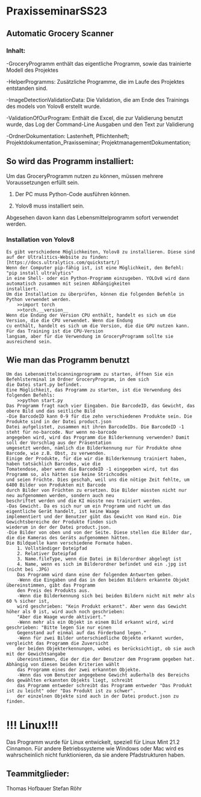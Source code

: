 # PraxisseminarSS23
##  Automatic Grocery Scanner
### Inhalt:
-GroceryProgramm enthält das eigentliche Programm, sowie das trainierte Modell des Projektes

-HelperProgramms: Zusätzliche Programme, die im Laufe des Projektes entstanden sind.

-ImageDetectionValidationData: Die Validation, die am Ende des Trainings des models von Yolov8 erstellt wurde.

-ValidationOfOurProgram: Enthält die Excel, die zur Validierung benutzt wurde, das Log der Command-Line Ausgaben und den Text zur Validierung

-OrdnerDokumentation: Lastenheft, Pflichtenheft; Projektdokumentation_Praxisseminar; ProjektmanagementDokumentation;




## So wird das Programm installiert:
Um das GroceryProgramm nutzen zu können, müssen mehrere Voraussetzungen erfüllt sein.

   1) Der PC muss Python-Code ausführen können.
    
   2) Yolov8 muss installiert sein.
      
Abgesehen davon kann das Lebensmittelprogramm sofort verwendet werden.

### Installation von Yolov8
    Es gibt verschiedene Möglichkeiten, Yolov8 zu installieren. Diese sind auf der Ultralitics-Website zu finden: 
    [https://docs.ultralytics.com/quickstart/]
    Wenn der Computer pip-fähig ist, ist eine Möglichkeit, den Befehl: "pip install ultralytics" 
    in eine Shell- oder ein Python-Programm einzugeben. YOLOv8 wird dann automatisch zusammen mit seinen Abhängigkeiten 
    installiert.
    Um die Installation zu überprüfen, können die folgenden Befehle in Python verwendet werden.
        >>import torch
        >>torch.__version__
    Wenn die Endung der Version CPU enthält, handelt es sich um die Version, die die CPU verwendet. Wenn die Endung 
    cu enthält, handelt es sich um die Version, die die GPU nutzen kann. Für das Training ist die CPU-Version 
    langsam, aber für die Verwendung im GroceryProgramm sollte sie ausreichend sein.
    
## Wie man das Programm benutzt
    Um das Lebensmittelscanningprogramm zu starten, öffnen Sie ein Befehlsterminal im Ordner GroceryProgram, in dem sich 
    die Datei start.py befindet.
    Eine Möglichkeit, das Programm zu starten, ist die Verwendung des folgenden Befehls:
        >>python start.py
    Das Programm fragt nach vier Eingaben. Die BarcodeID, das Gewicht, das obere Bild und das seitliche Bild
    -Die BarcodeID kann 0-9 für die zehn verschiedenen Produkte sein. Die Produkte sind in der Datei product.json 
    Datei aufgelistet, zusammen mit ihren BarcodeIDs. Die BarcodeID -1 steht für no-barcode. Nur wenn no-barcode 
    angegeben wird, wird das Programm die Bilderkennung verwenden? Damit soll der Vorschlag aus der Präsentation 
    umgesetzt werden, nämlich die Bilderkennung nur für Produkte ohne Barcode, wie z.B. Obst, zu verwenden. 
    Einige der Produkte, für die wir die Bilderkennung trainiert haben, haben tatsächlich Barcodes, wie die 
    Tomatendose, aber wenn die BarcodeID -1 eingegeben wird, tut das Programm so, als hätten sie keine Strichcodes 
    und seien Früchte. Dies geschah, weil uns die nötige Zeit fehlte, um 6400 Bilder von Produkten mit Barcode
    durch Bilder von Früchten zu ersetzen. Die Bilder müssten nicht nur neu aufgenommen werden, sondern auch neu 
    beschriftet werden und die KI müsste neu trainiert werden.
    -Das Gewicht. Da es sich nur um ein Programm und nicht um das eigentliche Gerät handelt, ist keine Waage 
    implementiert und der Benutzer gibt das Gewicht von Hand ein. Die Gewichtsbereiche der Produkte finden sich 
    wiederum in der der Datei product.json.
    -Die Bilder von oben und von der Seite. Diese stellen die Bilder dar, die die Kameras des Geräts aufgenommen hätten. 
    Die Bildquelle kann verschiedene Formate haben.
        1. Vollständiger Dateipfad
        2. Relativer Dateipfad
        3. Name.fileType, wenn die Datei im Bilderordner abgelegt ist
        4. Name, wenn es sich im Bilderordner befindet und ein .jpg ist (nicht bei .JPG)
        Das Programm wird dann eine der folgenden Antworten geben.
        -Wenn die Eingaben und das in den beiden Bildern erkannte Objekt übereinstimmen, gibt das Programm 
        den Preis des Produkts aus.
        -Wenn die Bilderkennung sich bei beiden Bildern nicht mit mehr als 60 % sicher ist,
        wird geschrieben: "Kein Produkt erkannt". Aber wenn das Gewicht höher als 0 ist, wird auch noch geschrieben:
        "Aber die Waage wurde aktiviert."
        -Wenn mehr als ein Objekt in einem Bild erkannt wird, wird geschrieben: "Bitte legen Sie nur einen 
        Gegenstand auf einmal auf das Förderband legen."
        -Wenn für zwei Bilder unterschiedliche Objekte erkannt wurden, vergleicht das Programm die Zuversicht 
        der beiden Objekterkennungen, wobei es berücksichtigt, ob sie auch mit der Gewichtsangabe
        übereinstimmen, die der die der Benutzer dem Programm gegeben hat. Abhängig von diesen beiden Kriterien wählt 
        das Programm eines der zwei erkannten Objekte.
        -Wenn das vom Benutzer angegebene Gewicht außerhalb des Bereichs des gewählten erkannten Objekts liegt, schreibt 
        das Programm entweder schreibt das Programm entweder "Das Produkt ist zu leicht" oder "Das Produkt ist zu schwer". 
        der einzelnen Objekte sind auch in der Datei product.json zu finden.
        


# !!! Linux!!!
 Das Programm wurde für Linux entwickelt, speziell für Linux Mint 21.2 Cinnamon.
    Für andere Betriebssysteme wie Windows oder Mac wird es wahrscheinlich nicht funktionieren, da sie andere Pfadstrukturen haben.
     
## Teammitglieder:
Thomas Hofbauer
Stefan Röhr


